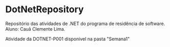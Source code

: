 # DotNetRepository

Repositório das atividades de .NET do programa de residência de software.
Aluno: Cauã Clemente Lima.

Atividade da DOTNET-P001 disponivel na pasta "Semana1"
